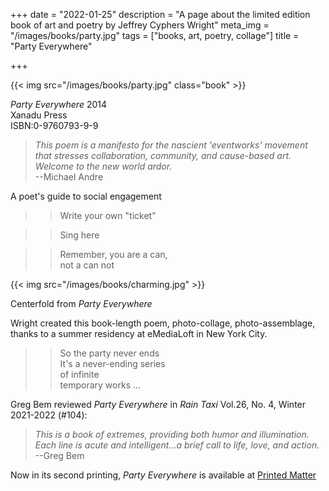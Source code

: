 +++
date = "2022-01-25"
description = "A page about the limited edition book of art and poetry by Jeffrey Cyphers Wright"
meta_img = "/images/books/party.jpg"
tags = ["books, art, poetry, collage"]
title = "Party Everywhere"

+++


{{< img src="/images/books/party.jpg" class="book" >}}

<p><em>Party Everywhere</em> 2014<br>Xanadu Press<br>ISBN:0-9760793-9-9</p>

>_This poem is a manifesto for the nascient 'eventworks' movement that stresses collaboration, community, and cause-based art. Welcome to the new world ardor._  
--Michael Andre

A poet's guide to social engagement

>>Write your own "ticket"

>>Sing here

>>Remember, you are a can,  
not a can not

{{< img src="/images/books/charming.jpg" >}}

<p>Centerfold from <em>Party Everywhere</em></p>

Wright created this book-length poem, photo-collage, photo-assemblage, thanks to a summer residency at eMediaLoft in New York City.

>>So the party never ends  
It's a never-ending series  
of infinite  
temporary works ...

Greg Bem reviewed _Party Everywhere_ in _Rain Taxi_ Vol.26, No. 4, Winter 2021-2022 (#104):

>_This is a book of extremes, providing both humor and illumination. Each line is acute and intelligent...a brief call to life, love, and action._  
     --Greg Bem

Now in its second printing, _Party Everywhere_ is available at [Printed Matter](https://www.printedmatter.org/catalog/39466/)

